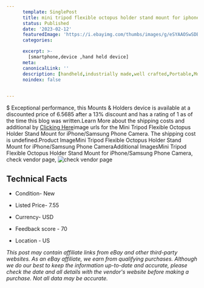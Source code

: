 ```yaml
---
      template: SinglePost
      title: mini tripod flexible octopus holder stand mount for iphone samsung phone camera
      status: Published
      date: '2023-02-12'
      featuredImage: 'https://i.ebayimg.com/thumbs/images/g/eSYAAOSwSDBfl~io/s-l225.jpg'
      categories: 

      excerpt: >-
        [smartphone,device ,hand held device]
      meta:
      canonicalLink: ''
      description: [handheld,industrially made,well crafted,Portable,Mobile,Compact,Convenient,Lightweight,Maneuverable,Man-portable,Miniature,Carriable,Hand-held,Light,Holdable,Transportable,Mobile device,Pocket-sized,On-the-go,Wireless,Cordless,Compact size,Convenient size, smartphone,device ,hand held device]
      noindex: false

        
---
```

$
    Exceptional performance, this Mounts & Holders device is available at a discounted price of 6.5685 after a 13% discount and has a rating of 1 as of the time this blog was written.Learn More about the shipping costs and additional by [Clicking Here](https://www.ebay.com/itm/363094329197?hash=item548a1bc76d%3Ag%3AeSYAAOSwSDBfl%7Eio&mkevt=1&mkcid=1&mkrid=711-53200-19255-0&campid=%253CePNCampaignId%253E&customid=%253CreferenceId%253E&toolid=10049)image urls for the Mini Tripod Flexible Octopus Holder Stand Mount for iPhone/Samsung Phone Camera. The shipping cost is undefined.Product ImageMini Tripod Flexible Octopus Holder Stand Mount for iPhone/Samsung Phone CameraAdditional ImagesMini Tripod Flexible Octopus Holder Stand Mount for iPhone/Samsung Phone Camera, check vendor page, ![check vendor page](https://origin-galleryplus.ebayimg.com/ws/web/363094329197_2_0_1/225x225.jpg,https://origin-galleryplus.ebayimg.com/ws/web/363094329197_3_0_1/225x225.jpg,https://origin-galleryplus.ebayimg.com/ws/web/363094329197_4_0_1/225x225.jpg,https://origin-galleryplus.ebayimg.com/ws/web/363094329197_5_0_1/225x225.jpg,https://origin-galleryplus.ebayimg.com/ws/web/363094329197_6_0_1/225x225.jpg,https://origin-galleryplus.ebayimg.com/ws/web/363094329197_7_0_1/225x225.jpg,https://origin-galleryplus.ebayimg.com/ws/web/363094329197_8_0_1/225x225.jpg,https://origin-galleryplus.ebayimg.com/ws/web/363094329197_9_0_1/225x225.jpg,https://origin-galleryplus.ebayimg.com/ws/web/363094329197_10_0_1/225x225.jpg,https://origin-galleryplus.ebayimg.com/ws/web/363094329197_11_0_1/225x225.jpg,https://origin-galleryplus.ebayimg.com/ws/web/363094329197_12_0_1/225x225.jpg)
    
    

 ## Technical Facts 



     
      

 - Condition- New 


      

 - Listed Price- 7.55 


      

 - Currency- USD 


      

 - Feedback score - 70 


      

 - Location - US 


      
      

 *_This post may contain affiliate links from eBay and other third-party websites. As an eBay affiliate, we earn from qualifying purchases. Although we do our best to keep the information up-to-date and accurate, please check the date and all details with the vendor's website before making a purchase. Not all data may be accurate._*



    
    
    
    
    